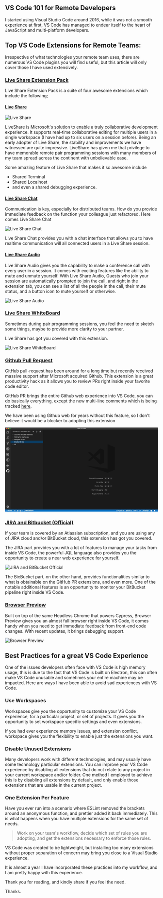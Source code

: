 ## VS Code 101 for Remote Developers

I started using Visual Studio Code around 2016, while it was not a smooth experience at first, VS Code has managed to endear itself to the heart of JavaScript and multi-platform developers.

## Top VS Code Extensions for Remote Teams:

Irrespective of what technologies your remote team uses, there are numerous VS Code plugins you will find useful, but this article will only cover those I have used extensively.

### [Live Share Extension Pack](https://marketplace.visualstudio.com/items?itemName=MS-vsliveshare.vsliveshare-pack)

Live Share Extension Pack is a suite of four awesome extensions which include the following;

#### [Live Share](https://marketplace.visualstudio.com/items?itemName=MS-vsliveshare.vsliveshare)

![Live Share](https://visualstudio.microsoft.com/wp-content/uploads/2018/11/liveshare-hero-optimized.jpg)

LiveShare is Microsoft's solution to enable a truly collaborative development experience. It supports real-time collaborative editing for multiple users in a single workspace (I have had up to six users on a session before).
Being an early adopter of Live Share, the stability and improvements we have witnessed are quite impressive.
LiveShare has given me that privilege to have memorable remote pair programming sessions with many members of my team spread across the continent with unbelievable ease.

Some amazing feature of Live Share that makes it so awesome include
        
- Shared Terminal
- Shared Localhost
- and even a shared debugging experience.

#### [Live Share Chat](https://marketplace.visualstudio.com/items?itemName=karigari.chat)

Communication is key, especially for distributed teams.
How do you provide immediate feedback on the function your colleague just refactored. Here comes Live Share Chat

![Live Share Chat](https://raw.githubusercontent.com/karigari/vscode-chat/master/readme/Live%20Share%20Chat.gif)

Live Share Chat provides you with a chat interface that allows you to have realtime communication will all connected users in a Live Share session.

#### [Live Share Audio](https://marketplace.visualstudio.com/items?itemName=MS-vsliveshare.vsliveshare-audio)

Live Share Audio gives you the capability to make a conference call with every user in a session. It comes with exciting features like the ability to mute and unmute yourself. With Live Share Audio, Guests who join your session are automatically prompted to join the call, and right in the extension tab, you can see a list of all the people in the call, their mute status, and a button icon to mute yourself or otherwise.

![Live Share Audio](https://user-images.githubusercontent.com/116461/49332032-0c2e7380-f55b-11e8-8e77-a53013f689e3.png)


### [Live Share WhiteBoard](https://marketplace.visualstudio.com/items?itemName=lostintangent.vsls-whiteboard)

Sometimes during pair programming sessions, you feel the need to sketch some things, maybe to provide more clarity to your partner.

Live Share has got you covered with this extension.

![Live Share WhiteBoard](https://user-images.githubusercontent.com/116461/50567457-dddaba00-0cf9-11e9-840b-1b0a984d5ad9.gif)

### [Github Pull Request](https://marketplace.visualstudio.com/items?itemName=GitHub.vscode-pull-request-github)

GitHub pull-request has been around for a long time but recently received massive support after Microsoft acquired Github. This extension is a great productivity hack as it allows you to review PRs right inside your favorite code editor.

GitHub PR brings the entire Github web experience into VS Code, you can do basically everything, except the new multi-line comments which is being tracked [here](https://github.com/microsoft/vscode-pull-request-github/issues/1376).

We have been using Github web for years without this feature, so I don't believe it would be a blocker to adopting this extension

![GitHub PR](https://github.com/Microsoft/vscode-pull-request-github/raw/master/.readme/demo.gif)

### [JIRA and Bitbucket (Official)](https://marketplace.visualstudio.com/items?itemName=Atlassian.atlascode)

If your team is covered by an Atlassian subscription, and you are using any of JIRA cloud and/or BitBucket cloud, this extension has got you covered.

The JIRA part provides you with a lot of features to manage your tasks from inside VS Code, the powerful JQL language also provides you the opportunity to create a near web experience for yourself.

![JIRA and BitBucket Official](https://bitbucket.org/atlassianlabs/atlascode/raw/master/.readme/dev-workflow.gif)

The BicBucket part, on the other hand, provides functionalities similar to what is obtainable on the GitHub PR extensions, and even more. One of the notable additional features is an opportunity to monitor your BitBucket pipeline right inside VS Code.

### [Browser Preview](https://marketplace.visualstudio.com/items?itemName=auchenberg.vscode-browser-preview)

Built on top of the same Headless Chrome that powers Cypress, Browser Preview gives you an almost full browser right inside VS Code, it comes handy when you need to get immediate feedback from front-end code changes.
With recent updates, it brings debugging support.

![Browser Preview](https://github.com/auchenberg/vscode-browser-preview/raw/master/resources/demo.gif)


## Best Practices for a great VS Code Experience

One of the issues developers often face with VS Code is high memory usage, this is due to the fact that VS Code is built on Electron, this can often make VS Code unusable and sometimes your entire machine may be impacted. Here are ways I have been able to avoid sad experiences with VS Code.

### Use Workspaces

Workspaces give you the opportunity to customize your VS Code experience, for a particular project, or set of projects. It gives you the opportunity to set workspace specific settings and even extensions.

If you had ever experience memory issues, and extension conflict, workspace gives you the flexibility to enable just the extensions you want.

### Disable Unused Extensions

Many developers work with different technologies, and may usually have some technology particular extensions.
You can improve your VS Code experience by disabling all extensions that do not relate to any project in your current workspace and/or folder. One method I employed to achieve this is by disabling all extensions by default, and only enable those extensions that are usable in the current project.

### One Extension Per Feature

Have you ever run into a scenario where ESLint removed the brackets around an anonymous function, and prettier added it back immediately. This is what happens when you have multiple extensions for the same set of needs.


> Work on your team's workflow, decide which set of rules you are adopting, and get the extensions necessary to enforce those rules.


VS Code was created to be lightweight, but installing too many extensions without proper separation of concern may bring you close to a Visual Studio experience.

It is almost a year I have incorporated these practices into my workflow, and I am pretty happy with this experience.

Thank you for reading, and kindly share if you feel the need.

Thanks.